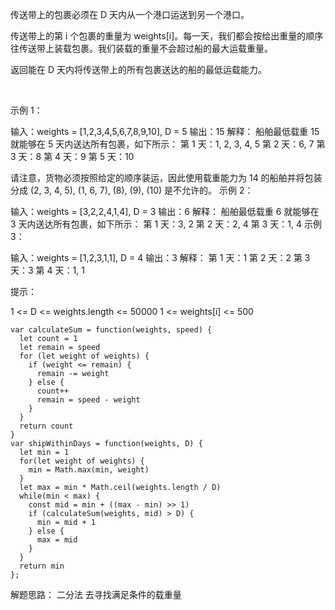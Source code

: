 传送带上的包裹必须在 D 天内从一个港口运送到另一个港口。

传送带上的第 i 个包裹的重量为 weights[i]。每一天，我们都会按给出重量的顺序往传送带上装载包裹。我们装载的重量不会超过船的最大运载重量。

返回能在 D 天内将传送带上的所有包裹送达的船的最低运载能力。

 

示例 1：

输入：weights = [1,2,3,4,5,6,7,8,9,10], D = 5
输出：15
解释：
船舶最低载重 15 就能够在 5 天内送达所有包裹，如下所示：
第 1 天：1, 2, 3, 4, 5
第 2 天：6, 7
第 3 天：8
第 4 天：9
第 5 天：10

请注意，货物必须按照给定的顺序装运，因此使用载重能力为 14 的船舶并将包装分成 (2, 3, 4, 5), (1, 6, 7), (8), (9), (10) 是不允许的。 
示例 2：

输入：weights = [3,2,2,4,1,4], D = 3
输出：6
解释：
船舶最低载重 6 就能够在 3 天内送达所有包裹，如下所示：
第 1 天：3, 2
第 2 天：2, 4
第 3 天：1, 4
示例 3：

输入：weights = [1,2,3,1,1], D = 4
输出：3
解释：
第 1 天：1
第 2 天：2
第 3 天：3
第 4 天：1, 1
 

提示：

1 <= D <= weights.length <= 50000
1 <= weights[i] <= 500

```
var calculateSum = function(weights, speed) {
  let count = 1
  let remain = speed
  for (let weight of weights) {
    if (weight <= remain) {
      remain -= weight
    } else {
      count++
      remain = speed - weight
    }
  }
  return count
}
var shipWithinDays = function(weights, D) {
  let min = 1
  for(let weight of weights) {
    min = Math.max(min, weight)
  }
  let max = min * Math.ceil(weights.length / D)
  while(min < max) {
    const mid = min + ((max - min) >> 1)
    if (calculateSum(weights, mid) > D) {
      min = mid + 1
    } else {
      max = mid
    }
  }
  return min
};
```

解题思路： 二分法 去寻找满足条件的载重量